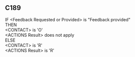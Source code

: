 ## C189
IF &lt;Feedback Requested or Provided&gt; is "Feedback provided"   
  THEN  
    &lt;CONTACT&gt; is 'O'  
    &lt;ACTIONS Result&gt; does not apply  
  ELSE  
    &lt;CONTACT&gt; is 'R'  
    &lt;ACTIONS Result&gt; is 'R'
